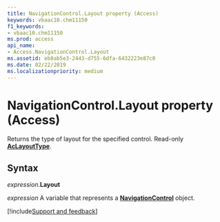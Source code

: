 ```yaml
---
title: NavigationControl.Layout property (Access)
keywords: vbaac10.chm11150
f1_keywords:
- vbaac10.chm11150
ms.prod: access
api_name:
- Access.NavigationControl.Layout
ms.assetid: eb8ab5e3-2443-d755-6dfa-6432223e87c0
ms.date: 02/22/2019
ms.localizationpriority: medium
---
```



# NavigationControl.Layout property (Access)

Returns the type of layout for the specified control. Read-only **[AcLayoutType](Access.AcLayoutType.md)**.


## Syntax

_expression_.**Layout**

_expression_ A variable that represents a **[NavigationControl](Access.NavigationControl.md)** object.




[!include[Support and feedback](~/includes/feedback-boilerplate.md)]